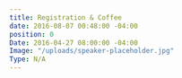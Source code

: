```yaml
---
title: Registration & Coffee
date: 2016-08-07 00:48:00 -04:00
position: 0
Date: 2016-04-27 08:00:00 -04:00
Image: "/uploads/speaker-placeholder.jpg"
Type: N/A
---
```


